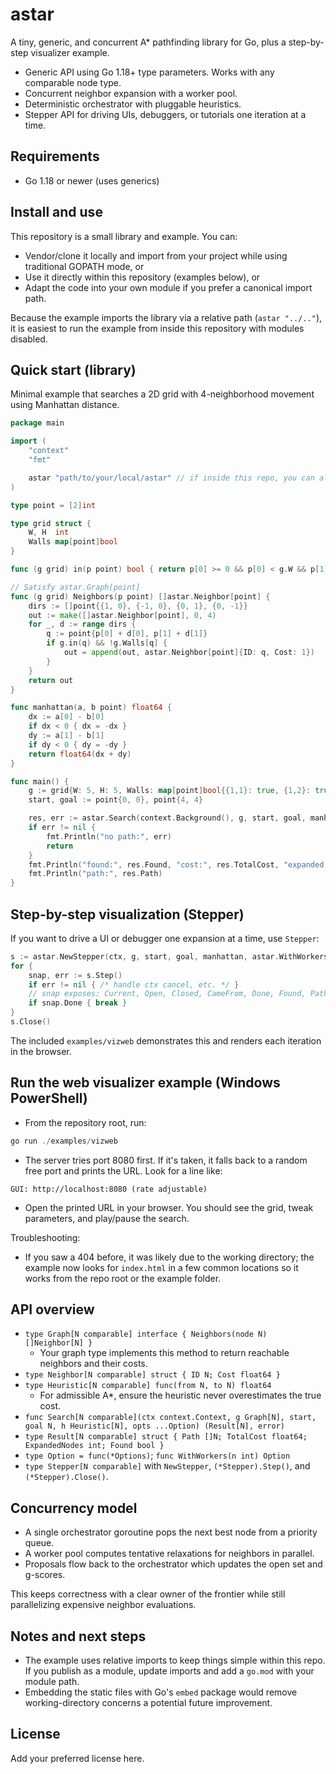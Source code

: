 # astar

A tiny, generic, and concurrent A* pathfinding library for Go, plus a step-by-step visualizer example.

- Generic API using Go 1.18+ type parameters. Works with any comparable node type.
- Concurrent neighbor expansion with a worker pool.
- Deterministic orchestrator with pluggable heuristics.
- Stepper API for driving UIs, debuggers, or tutorials one iteration at a time.

## Requirements

- Go 1.18 or newer (uses generics)

## Install and use

This repository is a small library and example. You can:

- Vendor/clone it locally and import from your project while using traditional GOPATH mode, or
- Use it directly within this repository (examples below), or
- Adapt the code into your own module if you prefer a canonical import path.

Because the example imports the library via a relative path (`astar "../.."`), it is easiest to run the example from inside this repository with modules disabled.

## Quick start (library)

Minimal example that searches a 2D grid with 4-neighborhood movement using Manhattan distance.

```go
package main

import (
    "context"
    "fmt"

    astar "path/to/your/local/astar" // if inside this repo, you can also build from ./examples
)

type point = [2]int

type grid struct {
    W, H  int
    Walls map[point]bool
}

func (g grid) in(p point) bool { return p[0] >= 0 && p[0] < g.W && p[1] >= 0 && p[1] < g.H }

// Satisfy astar.Graph[point]
func (g grid) Neighbors(p point) []astar.Neighbor[point] {
    dirs := []point{{1, 0}, {-1, 0}, {0, 1}, {0, -1}}
    out := make([]astar.Neighbor[point], 0, 4)
    for _, d := range dirs {
        q := point{p[0] + d[0], p[1] + d[1]}
        if g.in(q) && !g.Walls[q] {
            out = append(out, astar.Neighbor[point]{ID: q, Cost: 1})
        }
    }
    return out
}

func manhattan(a, b point) float64 {
    dx := a[0] - b[0]
    if dx < 0 { dx = -dx }
    dy := a[1] - b[1]
    if dy < 0 { dy = -dy }
    return float64(dx + dy)
}

func main() {
    g := grid{W: 5, H: 5, Walls: map[point]bool{{1,1}: true, {1,2}: true}}
    start, goal := point{0, 0}, point{4, 4}

    res, err := astar.Search(context.Background(), g, start, goal, manhattan, astar.WithWorkers(4))
    if err != nil {
        fmt.Println("no path:", err)
        return
    }
    fmt.Println("found:", res.Found, "cost:", res.TotalCost, "expanded:", res.ExpandedNodes)
    fmt.Println("path:", res.Path)
}
```

## Step-by-step visualization (Stepper)

If you want to drive a UI or debugger one expansion at a time, use `Stepper`:

```go
s := astar.NewStepper(ctx, g, start, goal, manhattan, astar.WithWorkers(4))
for {
    snap, err := s.Step()
    if err != nil { /* handle ctx cancel, etc. */ }
    // snap exposes: Current, Open, Closed, CameFrom, Done, Found, Path, StepIndex
    if snap.Done { break }
}
s.Close()
```

The included `examples/vizweb` demonstrates this and renders each iteration in the browser.

## Run the web visualizer example (Windows PowerShell)

- From the repository root, run:

```powershell
go run ./examples/vizweb
```

- The server tries port 8080 first. If it's taken, it falls back to a random free port and prints the URL. Look for a line like:

```
GUI: http://localhost:8080 (rate adjustable)
```

- Open the printed URL in your browser. You should see the grid, tweak parameters, and play/pause the search.

Troubleshooting:
- If you saw a 404 before, it was likely due to the working directory; the example now looks for `index.html` in a few common locations so it works from the repo root or the example folder.

## API overview

- `type Graph[N comparable] interface { Neighbors(node N) []Neighbor[N] }`
  - Your graph type implements this method to return reachable neighbors and their costs.
- `type Neighbor[N comparable] struct { ID N; Cost float64 }`
- `type Heuristic[N comparable] func(from N, to N) float64`
  - For admissible A*, ensure the heuristic never overestimates the true cost.
- `func Search[N comparable](ctx context.Context, g Graph[N], start, goal N, h Heuristic[N], opts ...Option) (Result[N], error)`
- `type Result[N comparable] struct { Path []N; TotalCost float64; ExpandedNodes int; Found bool }`
- `type Option = func(*Options)`; `func WithWorkers(n int) Option`
- `type Stepper[N comparable]` with `NewStepper`, `(*Stepper).Step()`, and `(*Stepper).Close()`.

## Concurrency model

- A single orchestrator goroutine pops the next best node from a priority queue.
- A worker pool computes tentative relaxations for neighbors in parallel.
- Proposals flow back to the orchestrator which updates the open set and g-scores.

This keeps correctness with a clear owner of the frontier while still parallelizing expensive neighbor evaluations.

## Notes and next steps

- The example uses relative imports to keep things simple within this repo. If you publish as a module, update imports and add a `go.mod` with your module path.
- Embedding the static files with Go's `embed` package would remove working-directory concerns a potential future improvement.

## License

Add your preferred license here.
